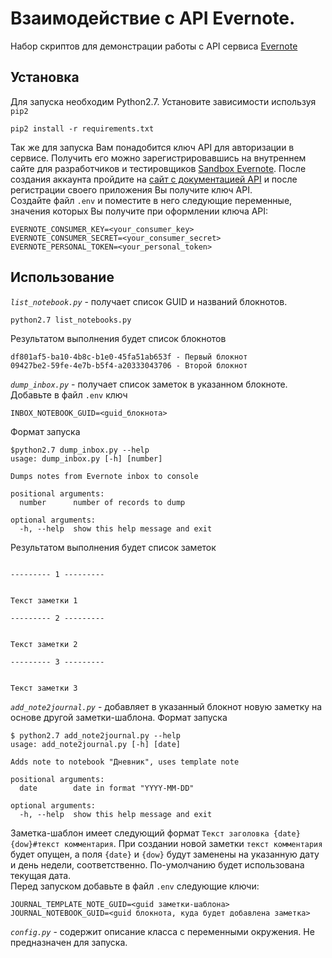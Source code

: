 # Взаимодействие с API Evernote.

Набор скриптов для демонстрации работы с API сервиса [Evernote](https://evernote.com/intl/ru/)

## Установка
Для запуска необходим Python2.7. Установите зависимости используя `pip2`
```
pip2 install -r requirements.txt
```
Так же для запуска Вам понадобится ключ API для авторизации в сервисе. Получить его можно зарегистрировавшись на внутреннем сайте для разработчиков и тестировщиков [Sandbox Evernote](https://sandbox.evernote.com/Registration.action). После создания аккаунта пройдите на [сайт с документацией API](https://dev.evernote.com/doc/) и после регистрации своего приложения Вы получите ключ API.  
Создайте файл `.env` и поместите в него следующие переменные, значения которых Вы получите при оформлении ключа API:
```
EVERNOTE_CONSUMER_KEY=<your_consumer_key>
EVERNOTE_CONSUMER_SECRET=<your_consumer_secret>
EVERNOTE_PERSONAL_TOKEN=<your_personal_token>
```

## Использование

_`list_notebook.py`_ - получает список GUID и названий блокнотов. 
```
python2.7 list_notebooks.py
```
Результатом выполнения будет список блокнотов
```
df801af5-ba10-4b8c-b1e0-45fa51ab653f - Первый блокнот
09427be2-59fe-4e7b-b5f4-a20333043706 - Второй блокнот
```  

_`dump_inbox.py`_ - получает список заметок в указанном блокноте.  
Добавьте в файл `.env` ключ
```
INBOX_NOTEBOOK_GUID=<guid_блокнота>
```
Формат запуска
```
$python2.7 dump_inbox.py --help
usage: dump_inbox.py [-h] [number]

Dumps notes from Evernote inbox to console

positional arguments:
  number      number of records to dump

optional arguments:
  -h, --help  show this help message and exit
```
Результатом выполнения будет список заметок
```

--------- 1 ---------


Текст заметки 1

--------- 2 ---------


Текст заметки 2

--------- 3 ---------


Текст заметки 3
```  

_`add_note2journal.py`_ - добавляет в указанный блокнот новую заметку на основе другой заметки-шаблона. 
Формат запуска
```
$ python2.7 add_note2journal.py --help
usage: add_note2journal.py [-h] [date]

Adds note to notebook "Дневник", uses template note

positional arguments:
  date        date in format "YYYY-MM-DD"

optional arguments:
  -h, --help  show this help message and exit
```
Заметка-шаблон имеет следующий формат `Текст заголовка {date}{dow}#текст комментария`. При создании новой заметки `текст комментария` будет опущен, а поля `{date}` и `{dow}` будут заменены на указанную дату и день недели, соответственно. По-умолчанию будет использована текущая дата.  
Перед запуском добавьте в файл `.env` следующие ключи:
```
JOURNAL_TEMPLATE_NOTE_GUID=<guid заметки-шаблона>
JOURNAL_NOTEBOOK_GUID=<guid блокнота, куда будет добавлена заметка>
```

_`config.py`_ - содержит описание класса с переменными окружения. Не предназначен для запуска.